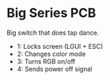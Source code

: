 # Big Series PCB

Big switch that does tap dance.

* 1: Locks screen (LGUI + ESC)
* 2: Changes color mode
* 3: Turns RGB on/off
* 4: Sends power off signal
